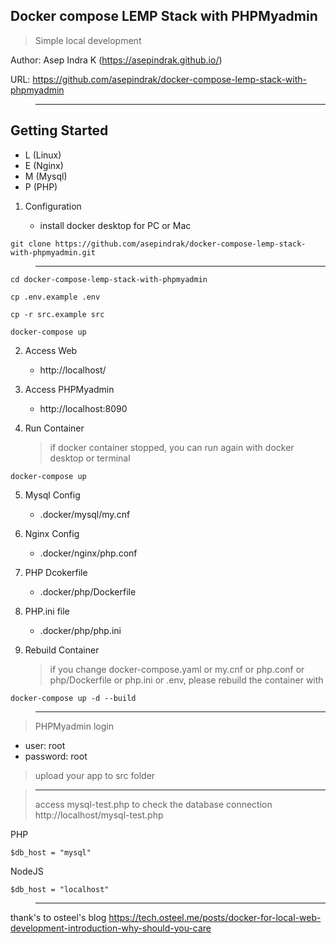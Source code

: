 ## Docker compose LEMP Stack with PHPMyadmin

> Simple local development

Author: Asep Indra K (https://asepindrak.github.io/)

URL: https://github.com/asepindrak/docker-compose-lemp-stack-with-phpmyadmin

> ---

## Getting Started

- L (Linux)
- E (Nginx)
- M (Mysql)
- P (PHP)

1. Configuration

   - install docker desktop for PC or Mac

```
git clone https://github.com/asepindrak/docker-compose-lemp-stack-with-phpmyadmin.git
```

> ---

```
cd docker-compose-lemp-stack-with-phpmyadmin
```

```
cp .env.example .env
```

```
cp -r src.example src
```

```
docker-compose up
```

2. Access Web

   - http://localhost/

3. Access PHPMyadmin

   - http://localhost:8090

4. Run Container
   > if docker container stopped, you can run again with docker desktop or terminal

```
docker-compose up
```

5. Mysql Config

   - .docker/mysql/my.cnf

6. Nginx Config

   - .docker/nginx/php.conf

7. PHP Dcokerfile

   - .docker/php/Dockerfile

8. PHP.ini file

   - .docker/php/php.ini

9. Rebuild Container
   > if you change docker-compose.yaml or my.cnf or php.conf or php/Dockerfile or php.ini or .env, please rebuild the container with

```
docker-compose up -d --build
```

> ---

> PHPMyadmin login

- user: root
- password: root

> upload your app to src folder

> ---
>
> access mysql-test.php to check the database connection http://localhost/mysql-test.php

PHP

```
$db_host = "mysql"
```

NodeJS

```
$db_host = "localhost"
```

> ---

thank's to osteel's blog
https://tech.osteel.me/posts/docker-for-local-web-development-introduction-why-should-you-care
